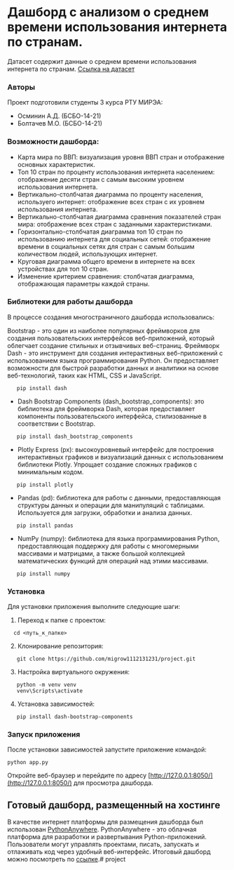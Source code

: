 # Дашборд с анализом о среднем времени использования интернета по странам.

Датасет содержит данные о среднем времени использования интернета по странам.
[Ссылка на датасет](https://www.kaggle.com/datasets/jonathanmulleda/average-screen-time-and-usage-by-country)

### Авторы

Проект подготовили студенты 3 курса РТУ МИРЭА:

- Осминин А.Д. (БСБО-14-21)
- Болтачев М.О. (БСБО-14-21)

### Возможности дашборда:

- Карта мира по ВВП: визуализация уровня ВВП стран и отображение основных характеристик.
- Топ 10 стран по проценту использования интернета населением: отображение десяти стран с самым высоким уровнем использования интернета.
- Вертикально-столбчатая диаграмма по проценту населения, используего интернет: отображение всех стран с их уровнем использования интернета.
- Вертикально-столбчатая диаграмма сравнения показателей стран мира: отображение всех стран с заданными характеристиками.
- Горизонтально-столбчатая диаграмма топ 10 стран по использованию интернета для социальных сетей: отображение времени в социальных сетях для стран с самым большим количеством людей, использующих интернет.
- Круговая диаграмма общего времени в интернете на всех устройствах для топ 10 стран.
- Изменение критерием сравнения: столбчатая диаграмма, отображающая параметры каждой страны.

### Библиотеки для работы дашборда

В процессе создания многостраничного дашборда использовались:

Bootstrap - это один из наиболее популярных фреймворков для создания пользовательских интерфейсов веб-приложений, который облегчает создание стильных и отзывчивых веб-страниц.
Фреймворк Dash - это инструмент для создания интерактивных веб-приложений с использованием языка программирования Python. Он предоставляет возможности для быстрой разработки данных и аналитики на основе веб-технологий, таких как HTML, CSS и JavaScript.
 ```
    pip install dash
 ```
- Dash Bootstrap Components (dash_bootstrap_components): это библиотека для фреймворка Dash, которая предоставляет компоненты пользовательского интерфейса, стилизованные в соответствии с Bootstrap.
 ```
    pip install dash_bootstrap_components
 ```
- Plotly Express (px): высокоуровневый интерфейс для построения интерактивных графиков и визуализаций данных с использованием библиотеки Plotly. Упрощает создание сложных графиков с минимальным кодом.
 ```
    pip install plotly
 ```
- Pandas (pd): библиотека для работы с данными, предоставляющая структуры данных и операции для манипуляций с таблицами. Используется для загрузки, обработки и анализа данных.
 ```
    pip install pandas
 ```
- NumPy (numpy): библиотека для языка программирования Python, предоставляющая поддержку для работы с многомерными массивами и матрицами, а также большой коллекцией математических функций для операций над этими массивами.
 ```
    pip install numpy
 ```
### Установка

Для установки приложения выполните следующие шаги:

1. Переход к папке с проектом:
```
  cd <путь_к_папке>
```    
2. Клонирование репозитория:
```   
   git clone https://github.com/migrow1112131231/project.git
```
   
3. Настройка виртуального окружения:
```
   python -m venv venv
   venv\Scripts\activate
```

4. Установка зависимостей:
```
   pip install dash-bootstrap-components
```

### Запуск приложения

После установки зависимостей запустите приложение командой:
```
python app.py
```
Откройте веб-браузер и перейдите по адресу [http://127.0.0.1:8050/](http://127.0.0.1:8050/) для просмотра дашборда.

## Готовый дашборд, размещенный на хостинге
В качестве интернет платформы для размещения дашборда был использован [PythonAnywhere](https://www.pythonanywhere.com/). PythonAnywhere - это облачная платформа для разработки и развертывания Python-приложений. Пользователи могут управлять проектами, писать, запускать и отлаживать код через удобный веб-интерфейс. Итоговый дашборд можно посмотреть по [ссылке]().# project
